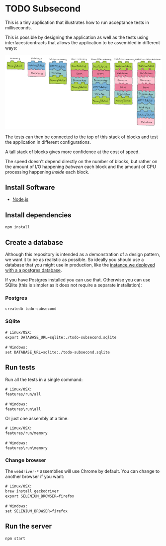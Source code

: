 # TODO Subsecond

This is a tiny application that illustrates how to run acceptance tests in
milliseconds.

This is possible by designing the application as well as the tests using
interfaces/contracts that allows the application to be assembled in different ways:

![lego](docs/lego.png)

The tests can then be connected to the top of this stack of blocks and test the
application in different configurations.

A tall stack of blocks gives more confidence at the cost of speed.

The speed doesn't depend directly on the number of blocks, but rather on the
amount of I/O happening *between* each block and the amount of CPU processing
happening *inside* each block.

## Install Software

* [Node.js](https://nodejs.org/en/download/)

## Install dependencies

    npm install

## Create a database

Although this repository is intended as a demonstration of a design pattern, we want it to be as realistic as possible. So ideally you should use a database that you might use in production, like the [instance we deployed with a a postgres database](https://todo-subsecond.herokuapp.com).

If you have Postgres installed you can use that. Otherwise you can use SQlite (this is simpler as it does not require a separate installation):

### Postgres

    createdb todo-subsecond

### SQlite

    # Linux/OSX:
    export DATABASE_URL=sqlite:./todo-subsecond.sqlite

    # Windows:
    set DATABASE_URL=sqlite:./todo-subsecond.sqlite

## Run tests

Run all the tests in a single command:

    # Linux/OSX:
    features/run/all

    # Windows:
    features\run\all

Or just one assembly at a time:

    # Linux/OSX:
    features/run/memory

    # Windows:
    features\run\memory

### Change browser

The `webdriver-*` assemblies will use Chrome by default. You can change to another browser if you want:

    # Linux/OSX:
    brew install geckodriver
    export SELENIUM_BROWSER=firefox

    # Windows:
    set SELENIUM_BROWSER=firefox

## Run the server

    npm start

